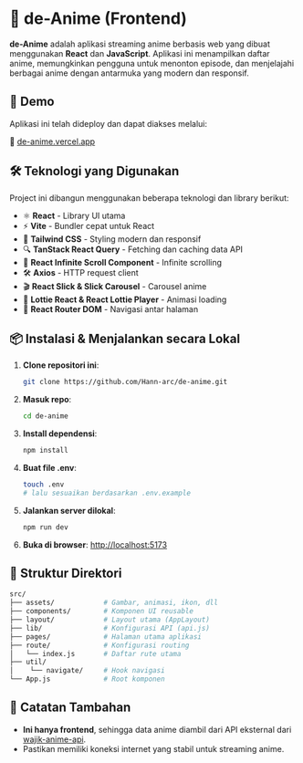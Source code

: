 # 🎥 de-Anime (Frontend)

**de-Anime** adalah aplikasi streaming anime berbasis web yang dibuat menggunakan **React** dan **JavaScript**. Aplikasi ini menampilkan daftar anime, memungkinkan pengguna untuk menonton episode, dan menjelajahi berbagai anime dengan antarmuka yang modern dan responsif.

## 🚀 Demo

Aplikasi ini telah dideploy dan dapat diakses melalui:

🔗 [de-anime.vercel.app](https://de-anime.vercel.app/)

## 🛠️ Teknologi yang Digunakan

Project ini dibangun menggunakan beberapa teknologi dan library berikut:

- ⚛️ **React** - Library UI utama
- ⚡ **Vite** - Bundler cepat untuk React
- 🎨 **Tailwind CSS** - Styling modern dan responsif
- 🔍 **TanStack React Query** - Fetching dan caching data API
- 🔄 **React Infinite Scroll Component** - Infinite scrolling
- 🛠 **Axios** - HTTP request client
- 🎬 **React Slick & Slick Carousel** - Carousel anime
- 🔄 **Lottie React & React Lottie Player** - Animasi loading
- 🛑 **React Router DOM** - Navigasi antar halaman

## 📦 Instalasi & Menjalankan secara Lokal

1. **Clone repositori ini**:
   ```bash
   git clone https://github.com/Hann-arc/de-anime.git
   ```
2. **Masuk repo**:
   ```bash
   cd de-anime
   ```

3. **Install dependensi**:
   ```bash
   npm install
   ```

4. **Buat file .env**:
   ```bash
   touch .env
   # lalu sesuaikan berdasarkan .env.example
   ```
   
5. **Jalankan server dilokal**:
    ```bash
   npm run dev
   ```
   
6. **Buka di browser**:
   [http://localhost:5173](http://localhost:5173)

## 📁 Struktur Direktori

```bash
src/
├── assets/            # Gambar, animasi, ikon, dll
├── components/        # Komponen UI reusable
├── layout/            # Layout utama (AppLayout)
├── lib/               # Konfigurasi API (api.js)
├── pages/             # Halaman utama aplikasi
├── route/             # Konfigurasi routing
│   └── index.js       # Daftar rute utama   
├── util/   
│    └── navigate/     # Hook navigasi
└── App.js             # Root komponen
```

## 📝 Catatan Tambahan

- **Ini hanya frontend**, sehingga data anime diambil dari API eksternal dari  [wajik-anime-api](https://github.com/wajik45/wajik-anime-api/tree/8c61097).
- Pastikan memiliki koneksi internet yang stabil untuk streaming anime.
